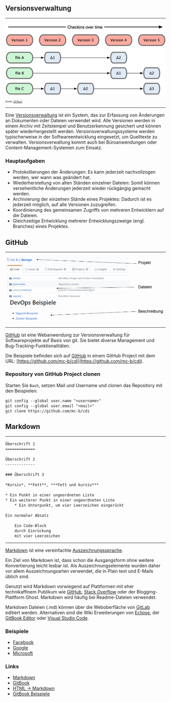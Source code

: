 Versionsverwaltung 
------------------
***

![](../images/vcs.png)

<p style="font-size: 0.5em">Quelle: <a href="https://git-scm.com/book/de/v1/Los-geht%E2%80%99s-Git-Grundlagen">Git Buch</a/></p>

- - -

Eine [Versionsverwaltung](https://de.wikipedia.org/wiki/Versionsverwaltung) ist ein System, das zur Erfassung von Änderungen an Dokumenten oder Dateien verwendet wird. Alle Versionen werden in einem Archiv mit Zeitstempel und Benutzerkennung gesichert und können später wiederhergestellt werden. Versionsverwaltungssysteme werden typischerweise in der Softwareentwicklung eingesetzt, um Quelltexte zu verwalten. Versionsverwaltung kommt auch bei Büroanwendungen oder Content-Management-Systemen zum Einsatz.


### Hauptaufgaben

* Protokollierungen der Änderungen: Es kann jederzeit nachvollzogen werden, wer wann was geändert hat.
* Wiederherstellung von alten Ständen einzelner Dateien: Somit können versehentliche Änderungen jederzeit wieder rückgängig gemacht werden.
* Archivierung der einzelnen Stände eines Projektes: Dadurch ist es jederzeit möglich, auf alle Versionen zuzugreifen.
* Koordinierung des gemeinsamen Zugriffs von mehreren Entwicklern auf die Dateien.
* Gleichzeitige Entwicklung mehrerer Entwicklungszweige (engl. Branches) eines Projektes.


GitHub
------
***

![](../images/GitHub.png) 

- - -

[GitHub](https://de.wikipedia.org/wiki/GitHub) ist eine Webanwendung zur Versionsverwaltung für Softwareprojekte auf Basis von git. Sie bietet diverse Management und Bug-Tracking-Funktionalitäten.

Die Beispiele befinden sich auf [GitHub](https://de.wikipedia.org/wiki/GitHub) in einem GitHub Project mit dem URL: [https://github.com/mc-b/cdi](https://github.com/mc-b/cdi).

### Repository von GitHub Project clonen

Starten Sie `Bash`, setzen Mail und Username und clonen das Repository mit den Beispielen:

    git config --global user.name "<username>"
    git config --global user.email "<mail>"
    git clone https://github.com/mc-b/cdi
    
Markdown 
--------
***

    Überschrift 1
    =============
    
    Überschrift 2
    -------------
    
    ### Überschrift 3
    
    *Kursiv*, **Fett**, ***Fett und kursiv***
        
    * Ein Punkt in einer ungeordneten Liste
    * Ein weiterer Punkt in einer ungeordneten Liste
        * Ein Unterpunkt, um vier Leerzeichen eingerückt
    
    Ein normaler Absatz
    
        Ein Code-Block
        durch Einrückung
        mit vier Leerzeichen
        
- - -


[Markdown](https://de.wikipedia.org/wiki/Markdown) ist eine vereinfachte [Auszeichnungssprache](https://de.wikipedia.org/wiki/Auszeichnungssprache).

Ein Ziel von Markdown ist, dass schon die Ausgangsform ohne weitere Konvertierung leicht lesbar ist. Als Auszeichnungselemente wurden daher vor allem Auszeichnungsarten verwendet, die in Plain text und E-Mails üblich sind.

Genutzt wird Markdown vorwiegend auf Plattformen mit eher technikaffinem Publikum wie [GitHub](https://github.com/), [Stack Overflow](http://stackoverflow.com/) oder der Blogging-Plattform Ghost. Markdown wird häufig bei Readme-Dateien verwendet. 

Markdown Dateien (.md) können über die Weboberfläche von [GitLab](https://gitlab.com/) editiert werden. Alternativen sind die Wiki Erweiterungen von [Eclipse](https://eclipse.org/), der [GitBook Editor](https://www.gitbook.com/editor) oder [Visual Studio Code](https://github.com/Microsoft/vscode).

### Beispiele

* [Facebook](https://github.com/facebook)
* [Google](https://github.com/google)
* [Microsoft](https://github.com/microsoft)

### Links

* [Markdown](https://de.wikipedia.org/wiki/Markdown)
* [GitBook](http://toolchain.gitbook.com/)
* [HTML -> Markdown](https://github.com/GitbookIO/gitbook-convert)
* [GitBook Beispiele](https://github.com/showcases/github-pages-examples)


  